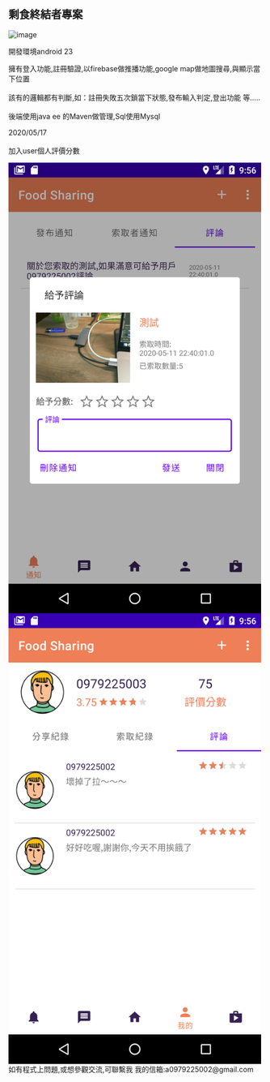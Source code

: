 ## 剩食終結者專案<br>  

![image](imag/all.gif)

開發環境android 23

擁有登入功能,註冊驗證,以firebase做推播功能,google map做地圖搜尋,與顯示當下位置
<br>  
該有的邏輯都有判斷,如：註冊失敗五次鎖當下狀態,發布輸入判定,登出功能 等.....
<br>  
後端使用java ee 的Maven做管理,Sql使用Mysql
<br>  

2020/05/17
<br>  
加入user個人評價分數

 <img src="imag/device-2020-05-18-215633.png" width = "500"  alt="demo1" align=center />
 <br>
 <img src="imag/device-2020-05-18-215610.png" width = "500"  alt="demo2" align=center />
 <br>
如有程式上問題,或想參觀交流,可聯繫我
我的信箱:a0979225002@gmail.com
